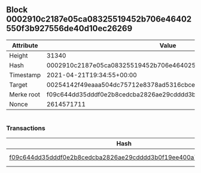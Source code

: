 ## Block 0002910c2187e05ca08325519452b706e46402550f3b927556de40d10ec26269

Attribute | Value
--- | ---
Height | 31340
Hash | 0002910c2187e05ca08325519452b706e46402550f3b927556de40d10ec26269
Timestamp | 2021-04-21T19:34:55+00:00
Target | 00254142f49eaaa504dc75712e8378ad5316cbcead634704b3734b6271167cc4
Merke root | f09c644dd35dddf0e2b8cedcba2826ae29cdddd3b0f19ee400a7af6afc03c4b7
Nonce | 2614571711

```

```

### Transactions

Hash | Amount
--- | ---
[f09c644dd35dddf0e2b8cedcba2826ae29cdddd3b0f19ee400a7af6afc03c4b7](f09c644dd35dddf0e2b8cedcba2826ae29cdddd3b0f19ee400a7af6afc03c4b7.md) | 10.00000000 SKEPTI 
